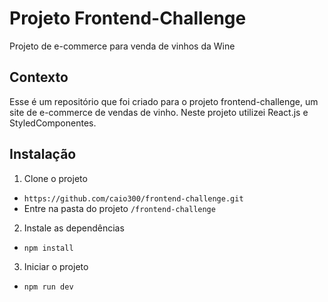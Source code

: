 # Projeto Frontend-Challenge

Projeto de e-commerce para venda de vinhos da Wine

## Contexto

Esse é um repositório que foi criado para o projeto frontend-challenge, um site de e-commerce de vendas de vinho.
Neste projeto utilizei React.js e StyledComponentes.

## Instalação

1. Clone o projeto
  - `https://github.com/caio300/frontend-challenge.git`
  - Entre na pasta do projeto `/frontend-challenge`

2. Instale as dependências
  - `npm install`

3. Iniciar o projeto
  - `npm run dev`
